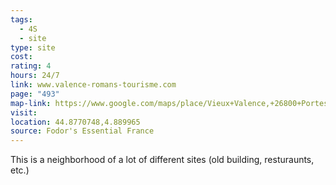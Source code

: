 ```yaml
---
tags:
  - 4S
  - site
type: site
cost: 
rating: 4
hours: 24/7
link: www.valence-romans-tourisme.com
page: "493"
map-link: https://www.google.com/maps/place/Vieux+Valence,+26800+Portes-l%C3%A8s-Valence,+France/@44.8746799,4.887397,16.75z/data=!4m6!3m5!1s0x12b54d5e2735ca23:0x99de012f81099fe2!8m2!3d44.876963!4d4.8900107!16s%2Fg%2F1hb_gl9s6?entry=ttu&g_ep=EgoyMDI0MTAwMi4xIKXMDSoASAFQAw%3D%3D
visit: 
location: 44.8770748,4.889965
source: Fodor's Essential France
---
```

This is a neighborhood of a lot of different sites (old building, resturaunts, etc.)